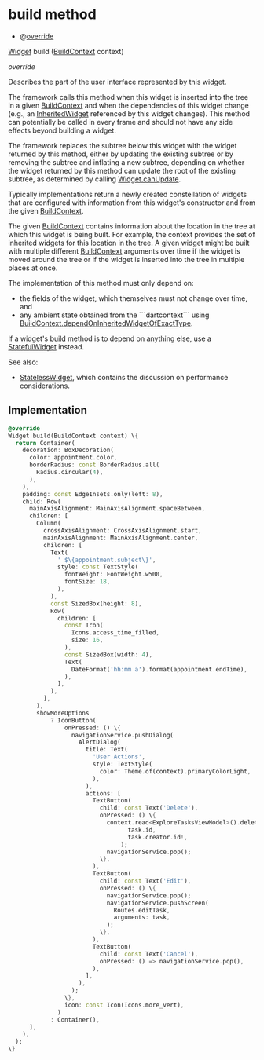 


# build method







- @[override](https://api.flutter.dev/flutter/dart-core/override-constant.html)

[Widget](https://api.flutter.dev/flutter/widgets/Widget-class.html) build
([BuildContext](https://api.flutter.dev/flutter/widgets/BuildContext-class.html) context)

_<span class="feature">override</span>_



<p>Describes the part of the user interface represented by this widget.</p>
<p>The framework calls this method when this widget is inserted into the tree
in a given <a href="https://api.flutter.dev/flutter/widgets/BuildContext-class.html">BuildContext</a> and when the dependencies of this widget change
(e.g., an <a href="https://api.flutter.dev/flutter/widgets/InheritedWidget-class.html">InheritedWidget</a> referenced by this widget changes). This
method can potentially be called in every frame and should not have any side
effects beyond building a widget.</p>
<p>The framework replaces the subtree below this widget with the widget
returned by this method, either by updating the existing subtree or by
removing the subtree and inflating a new subtree, depending on whether the
widget returned by this method can update the root of the existing
subtree, as determined by calling <a href="https://api.flutter.dev/flutter/widgets/Widget/canUpdate.html">Widget.canUpdate</a>.</p>
<p>Typically implementations return a newly created constellation of widgets
that are configured with information from this widget's constructor and
from the given <a href="https://api.flutter.dev/flutter/widgets/BuildContext-class.html">BuildContext</a>.</p>
<p>The given <a href="https://api.flutter.dev/flutter/widgets/BuildContext-class.html">BuildContext</a> contains information about the location in the
tree at which this widget is being built. For example, the context
provides the set of inherited widgets for this location in the tree. A
given widget might be built with multiple different <a href="https://api.flutter.dev/flutter/widgets/BuildContext-class.html">BuildContext</a>
arguments over time if the widget is moved around the tree or if the
widget is inserted into the tree in multiple places at once.</p>
<p>The implementation of this method must only depend on:</p>
<ul>
<li>the fields of the widget, which themselves must not change over time,
and</li>
<li>any ambient state obtained from the ```dartcontext``` using
<a href="https://api.flutter.dev/flutter/widgets/BuildContext/dependOnInheritedWidgetOfExactType.html">BuildContext.dependOnInheritedWidgetOfExactType</a>.</li>
</ul>
<p>If a widget's <a href="../../widgets_task_schedule/TaskCard/build.md">build</a> method is to depend on anything else, use a
<a href="https://api.flutter.dev/flutter/widgets/StatefulWidget-class.html">StatefulWidget</a> instead.</p>
<p>See also:</p>
<ul>
<li><a href="https://api.flutter.dev/flutter/widgets/StatelessWidget-class.html">StatelessWidget</a>, which contains the discussion on performance considerations.</li>
</ul>



## Implementation

```dart
@override
Widget build(BuildContext context) \{
  return Container(
    decoration: BoxDecoration(
      color: appointment.color,
      borderRadius: const BorderRadius.all(
        Radius.circular(4),
      ),
    ),
    padding: const EdgeInsets.only(left: 8),
    child: Row(
      mainAxisAlignment: MainAxisAlignment.spaceBetween,
      children: [
        Column(
          crossAxisAlignment: CrossAxisAlignment.start,
          mainAxisAlignment: MainAxisAlignment.center,
          children: [
            Text(
              ' $\{appointment.subject\}',
              style: const TextStyle(
                fontWeight: FontWeight.w500,
                fontSize: 18,
              ),
            ),
            const SizedBox(height: 8),
            Row(
              children: [
                const Icon(
                  Icons.access_time_filled,
                  size: 16,
                ),
                const SizedBox(width: 4),
                Text(
                  DateFormat('hh:mm a').format(appointment.endTime),
                ),
              ],
            ),
          ],
        ),
        showMoreOptions
            ? IconButton(
                onPressed: () \{
                  navigationService.pushDialog(
                    AlertDialog(
                      title: Text(
                        'User Actions',
                        style: TextStyle(
                          color: Theme.of(context).primaryColorLight,
                        ),
                      ),
                      actions: [
                        TextButton(
                          child: const Text('Delete'),
                          onPressed: () \{
                            context.read<ExploreTasksViewModel>().deleteTask(
                                  task.id,
                                  task.creator.id!,
                                );
                            navigationService.pop();
                          \},
                        ),
                        TextButton(
                          child: const Text('Edit'),
                          onPressed: () \{
                            navigationService.pop();
                            navigationService.pushScreen(
                              Routes.editTask,
                              arguments: task,
                            );
                          \},
                        ),
                        TextButton(
                          child: const Text('Cancel'),
                          onPressed: () => navigationService.pop(),
                        ),
                      ],
                    ),
                  );
                \},
                icon: const Icon(Icons.more_vert),
              )
            : Container(),
      ],
    ),
  );
\}
```







